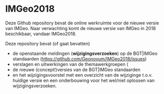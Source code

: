 # IMGeo2018
Deze Github repository bevat de online werkruimte voor de nieuwe versie van IMGeo. Naar verwachting komt de nieuwe versie van IMGeo in 2018 beschikbaar, vandaar IMGeo2018.

Deze repository bevat (of gaat bevatten)
- de openstaande meldingen (__wijzigingsverzoeken__) op de BGT|IMGeo standaarden (https://github.com/Geonovum/IMGeo2018/issues)
- verslagen en uitwerkingen van de themawerkgroepen (
- de nieuwe (concept!)versies van de BGT|IMGeo standaarden
- en het wijzigingsvoorstel met een overzicht van de wijziginge t.o.v. huidige versie en een onderbouwing voor het wel/niet oplossen van wijzigingsverzoeken.


